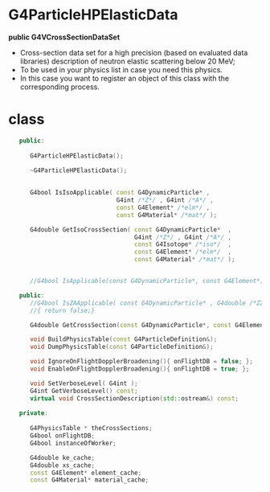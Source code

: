 <!-- G4ParticleHPElasticData.md --- 
;; 
;; Description: 
;; Author: Hongyi Wu(吴鸿毅)
;; Email: wuhongyi@qq.com 
;; Created: 五 8月 10 07:05:26 2018 (+0800)
;; Last-Updated: 五 8月 10 07:06:28 2018 (+0800)
;;           By: Hongyi Wu(吴鸿毅)
;;     Update #: 1
;; URL: http://wuhongyi.cn -->

# G4ParticleHPElasticData

**public G4VCrossSectionDataSet**

- Cross-section data set for a high precision (based on evaluated data libraries) description of neutron elastic scattering below 20 MeV; 
- To be used in your physics list in case you need this physics.
- In this case you want to register an object of this class with the corresponding process.


# class

```cpp
   public:
   
      G4ParticleHPElasticData();
   
      ~G4ParticleHPElasticData();
   

      G4bool IsIsoApplicable( const G4DynamicParticle* , 
                              G4int /*Z*/ , G4int /*A*/ ,
                              const G4Element* /*elm*/ ,
                              const G4Material* /*mat*/ );

      G4double GetIsoCrossSection( const G4DynamicParticle*  , 
                                   G4int /*Z*/ , G4int /*A*/ ,
                                   const G4Isotope* /*iso*/  ,
                                   const G4Element* /*elm*/  ,
                                   const G4Material* /*mat*/ );


      //G4bool IsApplicable(const G4DynamicParticle*, const G4Element*);

   public:
      //G4bool IsZAApplicable( const G4DynamicParticle* , G4double /*ZZ*/, G4double /*AA*/)
      //{ return false;}

      G4double GetCrossSection(const G4DynamicParticle*, const G4Element*, G4double aT);

      void BuildPhysicsTable(const G4ParticleDefinition&);
      void DumpPhysicsTable(const G4ParticleDefinition&);

      void IgnoreOnFlightDopplerBroadening(){ onFlightDB = false; };
      void EnableOnFlightDopplerBroadening(){ onFlightDB = true; };

      void SetVerboseLevel( G4int );
      G4int GetVerboseLevel() const;
      virtual void CrossSectionDescription(std::ostream&) const;
   
   private:
   
      G4PhysicsTable * theCrossSections;
      G4bool onFlightDB;
      G4bool instanceOfWorker;

      G4double ke_cache;
      G4double xs_cache;
      const G4Element* element_cache;
      const G4Material* material_cache;
```

<!-- G4ParticleHPElasticData.md ends here -->
